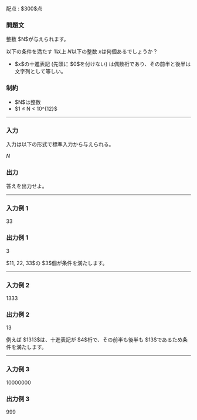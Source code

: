 
<div>

<span>

<span>

<p>
配点 : $300$点
</p>

<div>

<section>

### **問題文**

<p>
整数 $N$が与えられます。

以下の条件を満たす $1$以上 $N$以下の整数 $x$は何個あるでしょうか？
</p>

<ul>

<li>
$x$の十進表記 (先頭に $0$を付けない) は偶数桁であり、その前半と後半は文字列として等しい。
</li>

</ul>

</section>

</div>

<div>

<section>

### **制約**

<ul>

<li>
$N$は整数
</li>

<li>
$1 ≤ N < 10^{12}$
</li>

</ul>

</section>

</div>

---

<div>

<div>

<section>

### **入力**

<p>
入力は以下の形式で標準入力から与えられる。
</p>

<div>

$N$
</div>

</section>

</div>

<div>

<section>

### **出力**

<p>
答えを出力せよ。
</p>

</section>

</div>

</div>

---

<div>

<section>

### **入力例 1**

<div>

33

</div>

</section>

</div>

<div>

<section>

### **出力例 1**

<div>

3

</div>

<p>
$11, 22, 33$の $3$個が条件を満たします。
</p>

</section>

</div>

---

<div>

<section>

### **入力例 2**

<div>

1333

</div>

</section>

</div>

<div>

<section>

### **出力例 2**

<div>

13

</div>

<p>
例えば $1313$は、十進表記が $4$桁で、その前半も後半も $13$であるため条件を満たします。
</p>

</section>

</div>

---

<div>

<section>

### **入力例 3**

<div>

10000000

</div>

</section>

</div>

<div>

<section>

### **出力例 3**

<div>

999

</div>

</section>

</div>

</span>

</span>

</div>
